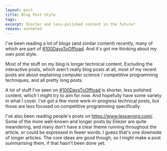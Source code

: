 ```yaml
---
layout: post
title: Blog Post Style
tags:
excerpt: Shorter and less-polished content in the future?
reason: outdated
---
```


I've been reading a lot of blogs (and similar content) recently, many of which are part of [#100DaysToOffload]. And it's got me thinking about my own post style.

[#100DaysToOffload]: https://100daystooffload.com/

<!--more-->

Most of the stuff on my blog is longer technical content. Excluding the interactive posts, which aren't really blog posts at all, most of my recent posts are about explaining computer science / competitive programming techniques, and all pretty long posts.

A lot of stuff I've seen on [#100DaysToOffload] is shorter, less polished content, which I might try to aim for now. And hopefully have some variety in what I cover. I've got a few more work-in-progress technical posts, but those are less focused on competitive programming specifically.

I've also been reading people's posts on <https://www.lesswrong.com/>. Some of the more well-known and longer posts by Eliezer are quite meandering, and many don't have a clear theme running throughout the article, or could be expressed in fewer words. I guess that's one downside of longer articles. The core ideas are good though, so I might make a post summarising them, if that hasn't been done yet.
